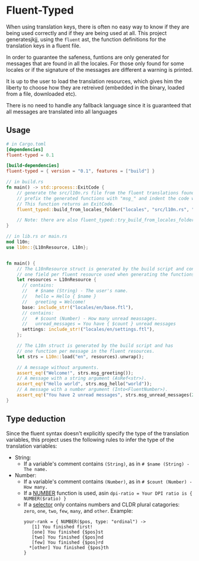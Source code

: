 # Fluent-Typed

When using translation keys, there is often no easy way to know if they are being used
correctly and if they are being used at all. This project generatesjkjj, using the `fluent` ast,
the function definitions for the translation keys in a fluent file.

In order to guarantee the safeness, funtions are only generated for messages that
are found in all the locales. For those only found for some locales
or if the signature of the messages are different a warning is printed.

It is up to the user to load the translation resources, which gives him the liberty to
choose how they are retreived (embedded in the binary, loaded from a file, downloaded etc).

There is no need to handle any fallback language since it is guaranteed that all messages
are translated into all languages

## Usage

```toml
# in Cargo.toml
[dependencies]
fluent-typed = 0.1

[build-dependencies]
fluent-typed = { version = "0.1", features = ["build"] }
```

```rust
// in build.rs
fn main() -> std::process::ExitCode {
    // generate the src/l10n.rs file from the fluent translations found in the locales folder,
    // prefix the generated functions with "msg_" and indent the code with 4 spaces.
    // This function returns an ExitCode.
    fluent_typed::build_from_locales_folder("locales", "src/l10n.rs", "msg_", "    ")

    // Note: there are also fluent_typed::try_build_from_locales_folder which returns a Result
}
```

```rust
// in lib.rs or main.rs
mod l10n;
use l10n::{L10nResource, L10n};


fn main() {
    // The L10nResource struct is generated by the build script and contains
    // one field per fluent resource used when generating the functions.
    let resources = L10nResource {
      // contains:
      //   # $name (String) - The user's name.
      //   hello = Hello { $name }
      //   greeting = Welcome!
      base: include_str!("locales/en/base.ftl"),
      // contains:
      //   # $count (Number) - How many unread meassages.
      //   unread_messages = You have { $count } unread messages
      settings: include_str!("locales/en/settings.ftl"),
    };

    // The L10n struct is generated by the build script and has
    // one function per message in the fluent resources.
    let strs = L10n::load("en", resources).unwrap();

    // A message without arguments.
    assert_eq!("Welcome!", strs.msg_greeting());
    // A message with a string argument (AsRef<str>).
    assert_eq!("Hello world", strs.msg_hello("world"));
    // A message with a number argument (Into<FluentNumber>).
    assert_eq!("You have 2 unread messages", strs.msg_unread_messages(2));
}
```

## Type deduction

Since the fluent syntax doesn't explicitly specify the type of the translation variables, this
project uses the following rules to infer the type of the translation variables:

- String:
  - If a variable's comment contains `(String)`, as in `# $name (String) - The name.`
- Number:
  - If a variable's comment contains `(Number)`, as in `# $count (Number) - How many.`
  - If a [NUMBER](https://projectfluent.org/fluent/guide/functions.html#number-1) function is used, asin `dpi-ratio = Your DPI ratio is { NUMBER($ratio) }`
  - If a [selector](https://projectfluent.org/fluent/guide/selectors.html) only contains numbers
    and CLDR plural catagories: `zero`, `one`, `two`, `few`, `many`, and `other`. Example:
    ```
    your-rank = { NUMBER($pos, type: "ordinal") ->
       [1] You finished first!
       [one] You finished {$pos}st
       [two] You finished {$pos}nd
       [few] You finished {$pos}rd
      *[other] You finished {$pos}th
    }
    ```
